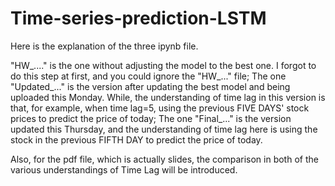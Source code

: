 # Time-series-prediction-LSTM

Here is the explanation of the three ipynb file. 

"HW_...." is the one without adjusting the model to the best one. I forgot to do this step at first, and you could ignore the "HW_..." file;
The one "Updated_..." is the version after updating the best model and being uploaded this Monday. While, the understanding of time lag in  this version is that, for example, when time lag=5, using the previous FIVE DAYS' stock prices to predict the price of today;
The one "Final_..." is the version updated this Thursday, and the understanding of time lag here is using the stock in the previous FIFTH DAY to predict the price of today.

Also, for the pdf file, which is actually slides, the comparison in both of the various understandings of Time Lag will be introduced.
